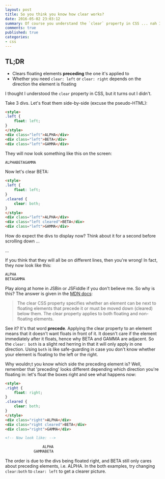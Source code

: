 ```yaml
---
layout: post
title: So you think you know how clear works?
date: 2016-05-02 23:03:12
summary: Of course you understand the `clear` property in CSS ... nah I didn't either.
comments: true
published: true
categories:
- css
---
```

<div class="c-tldr">
    <h2 class="c-tldr__title">TL;DR</h2>
    <ul>
        <li>Clears floating elements <strong>preceding</strong> the one it's applied to</li>
        <li>Whether you need <code>clear: left</code> or <code>clear: right</code> depends on the direction the element is floating</li>
   </ul>
</div>

I thought I understood the `clear` property in CSS, but it turns out I didn't.

Take 3 divs. Let's float them side-by-side (excuse the pseudo-HTML):

```html
<style>
.left {
    float: left;
}
</style>
<div class="left">ALPHA</div>
<div class="left">BETA</div>
<div class="left">GAMMA</div>
```

They will now look something like this on the screen:

```html
ALPHABETAGAMMA
```

Now let's clear BETA:

```html
<style>
.left {
    float: left;
}
.cleared {
    clear: both;
}
</style>
<div class="left">ALPHA</div>
<div class="left cleared">BETA</div>
<div class="left">GAMMA</div>
```

How do expect the divs to display now? Think about it for a second before scrolling down ...

...

If you think that they will all be on different lines, then you're wrong! In fact, they now look like this:

```html
ALPHA
BETAGAMMA
```

Play along at home in JSBin or JSFiddle if you don't believe me. So why is this? The answer is given in the [MDN docs](https://developer.mozilla.org/en/docs/Web/CSS/clear):

> The clear CSS property specifies whether an element can be next to floating elements that precede it or must be moved down (cleared) below them. The clear property applies to both floating and non-floating elements.

See it? It's that word __precede__. Applying the clear property to an element means that it doesn't want floats in front of it. It doesn't care if the element immediately after it floats, hence why BETA and GAMMA are adjacent. So the `clear: both` is a slight red herring in that it will only apply in one direction. Using `both` is like safe-guarding in case you don't know whether your element is floating to the left or the right.

Why wouldn;t you know which side the preceding element is? Well, remember that 'preceding' looks different depending which direction you're floating in: let's float the boxes right and see what happens now:

```html
<style>
.right {
    float: right;
}
.cleared {
    clear: both;
}
</style>
<div class="right">ALPHA</div>
<div class="right cleared">BETA</div>
<div class="right">GAMMA</div>

<!-- Now look like: -->

                 ALPHA
             GAMMABETA
```

The order is due to the divs being floated right, and BETA still only cares about preceding elements, i.e. ALPHA. In the both examples, try changing `clear:both` to `clear: left` to get a clearer picture.